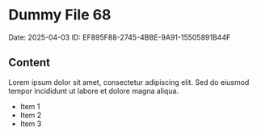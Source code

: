 # Dummy File 68

Date: 2025-04-03
ID: EF895F88-2745-4BBE-9A91-15505891B44F

## Content

Lorem ipsum dolor sit amet, consectetur adipiscing elit.
Sed do eiusmod tempor incididunt ut labore et dolore magna aliqua.

* Item 1
* Item 2
* Item 3

